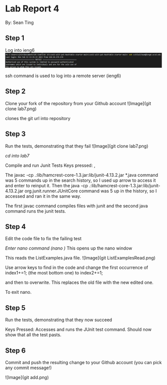 # **Lab Report 4**
By: Sean Ting

## Step 1
Log into ieng6
![Image](LogIn.png)

ssh command is used to log into a remote server (ieng6)

## Step 2
Clone your fork of the repository from your Github account
![Image](git clone lab7.png)

clones the git url into repository

## Step 3
Run the tests, demonstrating that they fail
![Image](git clone lab7.png)

*cd into lab7*

Compile and run Junit Tests
Keys pressed: <up><up><up><up><up><enter>, <up><up><up><up><up><enter>

The javac -cp .:lib/hamcrest-core-1.3.jar:lib/junit-4.13.2.jar *.java command was 5 commands up in the search history, so I used up arrow to access it and enter to reinput it. Then the java -cp .:lib/hamcrest-core-1.3.jar:lib/junit-4.13.2.jar org.junit.runner.JUnitCore command was 5 up in the history, so I accessed and ran it in the same way.
  
The first javac command compiles files with junit and the second java command runs the junit tests.
  
## Step 4
Edit the code file to fix the failing test

*Enter nano command (nano <enter>)*
This opens up the nano window
  
<Ctrl-R ListExamples.java>
This reads the ListExamples.java file.
![Image](git ListExamplesRead.png)

Use arrow keys to find in the code and change the first occurrence of index1+=1; (the most bottom one) to index2+=1;
  
<Ctrl-O ListExamples.java> and then <y> to overwrite. This replaces the old file with the new edited one.
  
<Ctrl-X>
To exit nano.
 
## Step 5
Run the tests, demonstrating that they now succeed

Keys Pressed: <up><up><enter>
Accesses and runs the JUnit test command.
Should now show that all the test pasts.

## Step 6
Commit and push the resulting change to your Github account (you can pick any commit message!)

![Image](git add.png)
